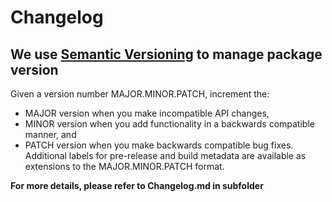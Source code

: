 # Changelog

## We use [Semantic Versioning](https://semver.org/) to manage package version

Given a version number MAJOR.MINOR.PATCH, increment the:

* MAJOR version when you make incompatible API changes,
* MINOR version when you add functionality in a backwards compatible manner, and
* PATCH version when you make backwards compatible bug fixes.
Additional labels for pre-release and build metadata are available as extensions to the MAJOR.MINOR.PATCH format.

**For more details, please refer to Changelog.md in subfolder**

